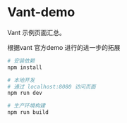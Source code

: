 # Vant-demo
Vant 示例页面汇总。

根据vant 官方demo 进行的进一步的拓展
``` bash
# 安装依赖
npm install

# 本地开发
# 通过 localhost:8080 访问页面
npm run dev

# 生产环境构建
npm run build
```
